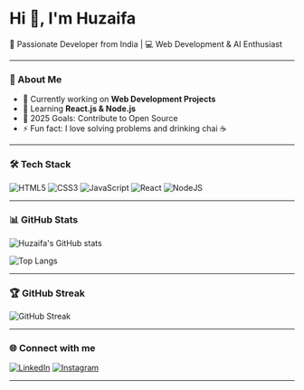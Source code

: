 # Hi 👋, I'm Huzaifa

🚀 Passionate Developer from India | 💻 Web Development & AI Enthusiast

---

### 🌟 About Me
- 🔭 Currently working on **Web Development Projects**
- 🌱 Learning **React.js & Node.js**
- 🎯 2025 Goals: Contribute to Open Source
- ⚡ Fun fact: I love solving problems and drinking chai ☕

---

### 🛠 Tech Stack
![HTML5](https://img.shields.io/badge/html5-%23E34F26.svg?style=for-the-badge&logo=html5&logoColor=white)
![CSS3](https://img.shields.io/badge/css3-%231572B6.svg?style=for-the-badge&logo=css3&logoColor=white)
![JavaScript](https://img.shields.io/badge/javascript-%23F7DF1E.svg?style=for-the-badge&logo=javascript&logoColor=black)
![React](https://img.shields.io/badge/react-%2320232a.svg?style=for-the-badge&logo=react&logoColor=%2361DAFB)
![NodeJS](https://img.shields.io/badge/node.js-6DA55F?style=for-the-badge&logo=node.js&logoColor=white)

---

### 📊 GitHub Stats
![Huzaifa's GitHub stats](https://github-readme-stats.vercel.app/api?username=huzaifa8546&show_icons=true&theme=radical)

![Top Langs](https://github-readme-stats.vercel.app/api/top-langs/?username=huzaifa8546&layout=compact&theme=radical)

---

### 🏆 GitHub Streak
![GitHub Streak](https://streak-stats.demolab.com?user=huzaifa8546&theme=radical)

---

### 🌐 Connect with me
[![LinkedIn](https://img.shields.io/badge/LinkedIn-blue?style=for-the-badge&logo=linkedin)](your-linkedin-url)
[![Instagram](https://img.shields.io/badge/Instagram-pink?style=for-the-badge&logo=instagram)](your-instagram-url)

---
